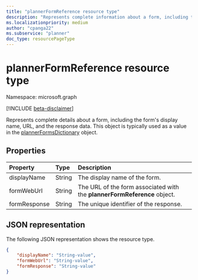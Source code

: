 ```yaml
---
title: "plannerFormReference resource type"
description: "Represents complete information about a form, including the form's display name, URL, and the response data."
ms.localizationpriority: medium
author: "cpanga22"
ms.subservice: "planner"
doc_type: resourcePageType
---
```


# plannerFormReference resource type

Namespace: microsoft.graph

[!INCLUDE [beta-disclaimer](../../includes/beta-disclaimer.md)]

Represents complete details about a form, including the form's display name, URL, and the response data. This object is typically used as a value in the [plannerFormsDictionary](plannerFormsDictionary.md) object.

## Properties
| Property       | Type    |Description|
|:---------------|:--------|:----------|
|displayName|String|The display name of the form.|
|formWebUrl|String|The URL of the form associated with the **plannerFormReference** object.|
|formResponse|String|The unique identifier of the response.|

## JSON representation
The following JSON representation shows the resource type.

<!-- {
  "blockType": "resource",
  "@odata.type": "microsoft.graph.plannerFormReference"
}-->

```json
{
    "displayName": "String-value",
    "formWebUrl": "String-value",
    "formResponse": "String-value"
}

```
